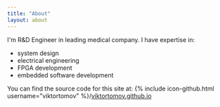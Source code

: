 ```yaml
---
title: "About"
layout: about
---
```


I'm R&D Engineer in leading medical company. I have expertise in:
- system design
- electrical engineering
- FPGA development
- embedded software development

You can find the source code for this site at: {% include icon-github.html username="viktortomov" %}/[viktortomov.github.io](https://github.com/viktortomov/viktortomov.github.io)
